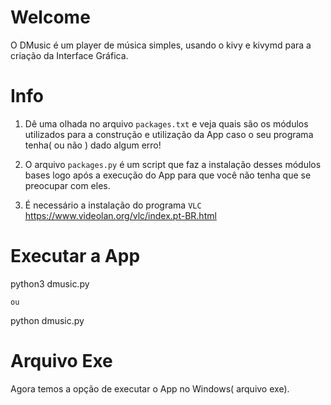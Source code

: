 # **Welcome**

O DMusic é um player de música simples, usando o kivy e kivymd para a criação da Interface Gráfica.

# Info

1) Dê uma olhada no arquivo `packages.txt` e veja quais são os módulos utilizados para a construção e utilização da App caso o seu programa tenha( ou não ) dado algum erro!

2) O arquivo `packages.py` é um script que faz a instalação desses módulos bases logo após a execução do App para que você não tenha que se preocupar com eles.

3) É necessário a instalação do programa `VLC`
https://www.videolan.org/vlc/index.pt-BR.html


# Executar a App
python3 dmusic.py

`ou`

python dmusic.py


# Arquivo Exe

Agora temos a opção de executar o App no Windows( arquivo exe).
